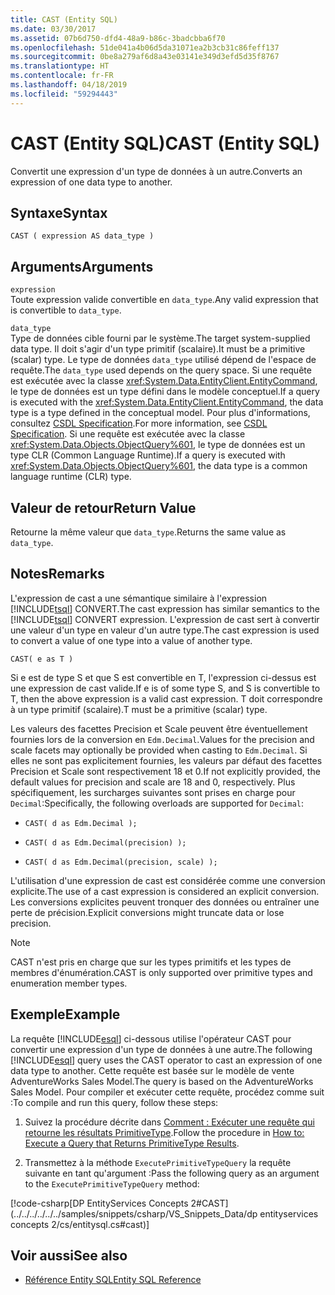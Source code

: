 ```yaml
---
title: CAST (Entity SQL)
ms.date: 03/30/2017
ms.assetid: 07b6d750-dfd4-48a9-b86c-3badcbba6f70
ms.openlocfilehash: 51de041a4b06d5da31071ea2b3cb31c86feff137
ms.sourcegitcommit: 0be8a279af6d8a43e03141e349d3efd5d35f8767
ms.translationtype: HT
ms.contentlocale: fr-FR
ms.lasthandoff: 04/18/2019
ms.locfileid: "59294443"
---
```

# <a name="cast-entity-sql"></a><span data-ttu-id="cd04d-102">CAST (Entity SQL)</span><span class="sxs-lookup"><span data-stu-id="cd04d-102">CAST (Entity SQL)</span></span>
<span data-ttu-id="cd04d-103">Convertit une expression d'un type de données à un autre.</span><span class="sxs-lookup"><span data-stu-id="cd04d-103">Converts an expression of one data type to another.</span></span>  
  
## <a name="syntax"></a><span data-ttu-id="cd04d-104">Syntaxe</span><span class="sxs-lookup"><span data-stu-id="cd04d-104">Syntax</span></span>  
  
```  
CAST ( expression AS data_type )  
```  
  
## <a name="arguments"></a><span data-ttu-id="cd04d-105">Arguments</span><span class="sxs-lookup"><span data-stu-id="cd04d-105">Arguments</span></span>  
 `expression`  
 <span data-ttu-id="cd04d-106">Toute expression valide convertible en `data_type`.</span><span class="sxs-lookup"><span data-stu-id="cd04d-106">Any valid expression that is convertible to `data_type`.</span></span>  
  
 `data_type`  
 <span data-ttu-id="cd04d-107">Type de données cible fourni par le système.</span><span class="sxs-lookup"><span data-stu-id="cd04d-107">The target system-supplied data type.</span></span> <span data-ttu-id="cd04d-108">Il doit s'agir d'un type primitif (scalaire).</span><span class="sxs-lookup"><span data-stu-id="cd04d-108">It must be a primitive (scalar) type.</span></span> <span data-ttu-id="cd04d-109">Le type de données `data_type` utilisé dépend de l'espace de requête.</span><span class="sxs-lookup"><span data-stu-id="cd04d-109">The `data_type` used depends on the query space.</span></span> <span data-ttu-id="cd04d-110">Si une requête est exécutée avec la classe <xref:System.Data.EntityClient.EntityCommand>, le type de données est un type défini dans le modèle conceptuel.</span><span class="sxs-lookup"><span data-stu-id="cd04d-110">If a query is executed with the <xref:System.Data.EntityClient.EntityCommand>, the data type is a type defined in the conceptual model.</span></span> <span data-ttu-id="cd04d-111">Pour plus d'informations, consultez [CSDL Specification](../../../../../../docs/framework/data/adonet/ef/language-reference/csdl-specification.md).</span><span class="sxs-lookup"><span data-stu-id="cd04d-111">For more information, see [CSDL Specification](../../../../../../docs/framework/data/adonet/ef/language-reference/csdl-specification.md).</span></span> <span data-ttu-id="cd04d-112">Si une requête est exécutée avec la classe <xref:System.Data.Objects.ObjectQuery%601>, le type de données est un type CLR (Common Language Runtime).</span><span class="sxs-lookup"><span data-stu-id="cd04d-112">If a query is executed with <xref:System.Data.Objects.ObjectQuery%601>, the data type is a common language runtime (CLR) type.</span></span>  
  
## <a name="return-value"></a><span data-ttu-id="cd04d-113">Valeur de retour</span><span class="sxs-lookup"><span data-stu-id="cd04d-113">Return Value</span></span>  
 <span data-ttu-id="cd04d-114">Retourne la même valeur que `data_type`.</span><span class="sxs-lookup"><span data-stu-id="cd04d-114">Returns the same value as `data_type`.</span></span>  
  
## <a name="remarks"></a><span data-ttu-id="cd04d-115">Notes</span><span class="sxs-lookup"><span data-stu-id="cd04d-115">Remarks</span></span>  
 <span data-ttu-id="cd04d-116">L'expression de cast a une sémantique similaire à l'expression [!INCLUDE[tsql](../../../../../../includes/tsql-md.md)] CONVERT.</span><span class="sxs-lookup"><span data-stu-id="cd04d-116">The cast expression has similar semantics to the [!INCLUDE[tsql](../../../../../../includes/tsql-md.md)] CONVERT expression.</span></span> <span data-ttu-id="cd04d-117">L'expression de cast sert à convertir une valeur d'un type en valeur d'un autre type.</span><span class="sxs-lookup"><span data-stu-id="cd04d-117">The cast expression is used to convert a value of one type into a value of another type.</span></span>  
  
```  
CAST( e as T )  
```  
  
 <span data-ttu-id="cd04d-118">Si e est de type S et que S est convertible en T, l'expression ci-dessus est une expression de cast valide.</span><span class="sxs-lookup"><span data-stu-id="cd04d-118">If e is of some type S, and S is convertible to T, then the above expression is a valid cast expression.</span></span> <span data-ttu-id="cd04d-119">T doit correspondre à un type primitif (scalaire).</span><span class="sxs-lookup"><span data-stu-id="cd04d-119">T must be a primitive (scalar) type.</span></span>  
  
 <span data-ttu-id="cd04d-120">Les valeurs des facettes Precision et Scale peuvent être éventuellement fournies lors de la conversion en `Edm.Decimal`.</span><span class="sxs-lookup"><span data-stu-id="cd04d-120">Values for the precision and scale facets may optionally be provided when casting to `Edm.Decimal`.</span></span> <span data-ttu-id="cd04d-121">Si elles ne sont pas explicitement fournies, les valeurs par défaut des facettes Precision et Scale sont respectivement 18 et 0.</span><span class="sxs-lookup"><span data-stu-id="cd04d-121">If not explicitly provided, the default values for precision and scale are 18 and 0, respectively.</span></span> <span data-ttu-id="cd04d-122">Plus spécifiquement, les surcharges suivantes sont prises en charge pour `Decimal`:</span><span class="sxs-lookup"><span data-stu-id="cd04d-122">Specifically, the following overloads are supported for `Decimal`:</span></span>  
  
-   `CAST( d as Edm.Decimal );`  
  
-   `CAST( d as Edm.Decimal(precision) );`  
  
-   `CAST( d as Edm.Decimal(precision, scale) );`  
  
 <span data-ttu-id="cd04d-123">L'utilisation d'une expression de cast est considérée comme une conversion explicite.</span><span class="sxs-lookup"><span data-stu-id="cd04d-123">The use of a cast expression is considered an explicit conversion.</span></span> <span data-ttu-id="cd04d-124">Les conversions explicites peuvent tronquer des données ou entraîner une perte de précision.</span><span class="sxs-lookup"><span data-stu-id="cd04d-124">Explicit conversions might truncate data or lose precision.</span></span>  
  
> [!NOTE]
>  <span data-ttu-id="cd04d-125">CAST n'est pris en charge que sur les types primitifs et les types de membres d'énumération.</span><span class="sxs-lookup"><span data-stu-id="cd04d-125">CAST is only supported over primitive types and enumeration member types.</span></span>  
  
## <a name="example"></a><span data-ttu-id="cd04d-126">Exemple</span><span class="sxs-lookup"><span data-stu-id="cd04d-126">Example</span></span>  
 <span data-ttu-id="cd04d-127">La requête [!INCLUDE[esql](../../../../../../includes/esql-md.md)] ci-dessous utilise l'opérateur CAST pour convertir une expression d'un type de données à une autre.</span><span class="sxs-lookup"><span data-stu-id="cd04d-127">The following [!INCLUDE[esql](../../../../../../includes/esql-md.md)] query uses the CAST operator to cast an expression of one data type to another.</span></span> <span data-ttu-id="cd04d-128">Cette requête est basée sur le modèle de vente AdventureWorks Sales Model.</span><span class="sxs-lookup"><span data-stu-id="cd04d-128">The query is based on the AdventureWorks Sales Model.</span></span> <span data-ttu-id="cd04d-129">Pour compiler et exécuter cette requête, procédez comme suit :</span><span class="sxs-lookup"><span data-stu-id="cd04d-129">To compile and run this query, follow these steps:</span></span>  
  
1. <span data-ttu-id="cd04d-130">Suivez la procédure décrite dans [Comment : Exécuter une requête qui retourne les résultats PrimitiveType](../../../../../../docs/framework/data/adonet/ef/how-to-execute-a-query-that-returns-primitivetype-results.md).</span><span class="sxs-lookup"><span data-stu-id="cd04d-130">Follow the procedure in [How to: Execute a Query that Returns PrimitiveType Results](../../../../../../docs/framework/data/adonet/ef/how-to-execute-a-query-that-returns-primitivetype-results.md).</span></span>  
  
2. <span data-ttu-id="cd04d-131">Transmettez à la méthode `ExecutePrimitiveTypeQuery` la requête suivante en tant qu'argument :</span><span class="sxs-lookup"><span data-stu-id="cd04d-131">Pass the following query as an argument to the `ExecutePrimitiveTypeQuery` method:</span></span>  
  
 [!code-csharp[DP EntityServices Concepts 2#CAST](../../../../../../samples/snippets/csharp/VS_Snippets_Data/dp entityservices concepts 2/cs/entitysql.cs#cast)]  
  
## <a name="see-also"></a><span data-ttu-id="cd04d-132">Voir aussi</span><span class="sxs-lookup"><span data-stu-id="cd04d-132">See also</span></span>

- [<span data-ttu-id="cd04d-133">Référence Entity SQL</span><span class="sxs-lookup"><span data-stu-id="cd04d-133">Entity SQL Reference</span></span>](../../../../../../docs/framework/data/adonet/ef/language-reference/entity-sql-reference.md)
